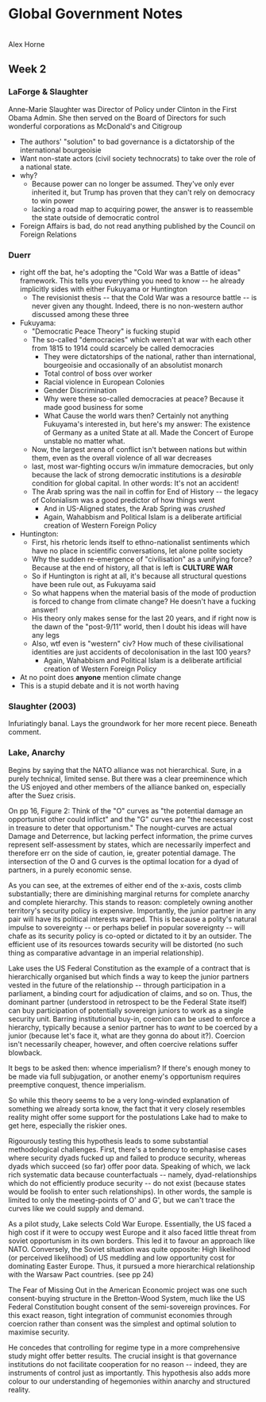 # Global Government Notes
\
Alex Horne

## Week 2

### LaForge \& Slaughter

Anne-Marie Slaughter was Director of Policy under Clinton in the First Obama Admin. She then served on the Board of Directors for such wonderful corporations as McDonald's and Citigroup

- The authors' "solution" to bad governance is a dictatorship of the international bourgeoisie
- Want non-state actors (civil society technocrats) to take over the role of a national state.
- why? 
    * Because power can no longer be assumed. They've only ever inherited it, but Trump has proven that they can't rely on democracy to win power
    * lacking a road map to acquiring power, the answer is to reassemble the state outside of democratic control 
- Foreign Affairs is bad, do not read anything published by the Council on Foreign Relations 

### Duerr

- right off the bat, he's adopting the "Cold War was a Battle of ideas" framework. This tells you everything you need to know -- he already implicitly sides with either Fukuyama or Huntington
    * The revisionist thesis -- that the Cold War was a resource battle -- is never given any thought. Indeed, there is no non-western author discussed among these three
- Fukuyama:
    * "Democratic Peace Theory" is fucking stupid
    * The so-called "democracies" which weren't at war with each other from 1815 to 1914 could scarcely be called democracies
        + They were dictatorships of the national, rather than international, bourgeoisie and occasionally of an absolutist monarch 
        + Total control of boss over worker
        + Racial violence in European Colonies
        + Gender Discrimination
        + Why were these so-called democracies at peace? Because it made good business for some
        + What Cause the world wars then? Certainly not anything Fukuyama's interested in, but here's my answer: The existence of Germany as a united State at all. Made the Concert of Europe unstable no matter what.
    * Now, the largest arena of conflict isn't between nations but within them, even as the overall violence of all war decreases
    - last, most war-fighting occurs w/in immature democracies, but only because the lack of strong democratic institutions is a *desirable* condition for global capital. In other words: It's not an accident!
    - The Arab spring was the nail in coffin for End of History -- the legacy of Colonialism was a good predictor of how things went
        * And in US-Aligned states, the Arab Spring was *crushed*
        * Again, Wahabbism and Political Islam is a deliberate artificial creation of Western Foreign Policy 
- Huntington:
    * First, his rhetoric lends itself to ethno-nationalist sentiments which have no place in scientific conversations, let alone polite society
    * Why the sudden re-emergence of "civilisation" as a unifying force? Because at the end of history, all that is left is **CULTURE WAR**
    * So if Huntington is right at all, it's because all structural questions have been rule out, as Fukuyama said
    * So what happens when the material basis of the mode of production is forced to change from climate change? He doesn't have a fucking answer!
    * His theory only makes sense for the last 20 years, and if right now is the dawn of the "post-9/11" world, then I doubt his ideas will have any legs
    * Also, wtf even is "western" civ? How much of these civilisational identities are just accidents of decolonisation in the last 100 years? 
        * Again, Wahabbism and Political Islam is a deliberate artificial creation of Western Foreign Policy 
- At no point does **anyone** mention climate change
- This is a stupid debate and it is not worth having

### Slaughter (2003)

Infuriatingly banal. Lays the groundwork for her more recent piece. Beneath comment.

### Lake, Anarchy 

Begins by saying that the NATO alliance was not hierarchical. Sure, in a purely technical, limited sense. But there was a clear preeminence which the US enjoyed and other members of the alliance banked on, especially after the Suez crisis.

On pp 16, Figure 2: Think of the "O" curves as "the potential damage an opportunist other could inflict" and the "G" curves are "the necessary cost in treasure to deter that opportunism." The nought-curves are actual Damage and Deterrence, but lacking perfect information, the prime curves represent self-assessment by states, which are necessarily imperfect and therefore err on the side of caution, ie, greater potential damage. The intersection of the O and G curves is the optimal location for a dyad of partners, in a purely economic sense.

As you can see, at the extremes of either end of the x-axis, costs climb substantially; there are diminishing marginal returns for complete anarchy and complete hierarchy. This stands to reason: completely owning another territory's security policy is expensive.  Importantly, the junior partner in any pair will have its political interests warped. This is because a polity's natural impulse to sovereignty -- or perhaps belief in popular sovereignty -- will chafe as its security policy is co-opted or dictated to it by an outsider. The efficient use of its resources towards security will be distorted (no such thing as comparative advantage in an imperial relationship). 

Lake uses the US Federal Constitution as the example of a contract that is hierarchically organised but which finds a way to keep the junior partners vested in the future of the relationship -- through participation in a parliament, a binding court for adjudication of claims, and so on. Thus, the dominant partner (understood in retrospect to be the Federal State itself) can buy participation of potentially sovereign juniors to work as a single security unit. Barring institutional buy-in, coercion can be used to enforce a hierarchy, typically because a senior partner has to *want* to be coerced by a junior (because let's face it, what are they gonna do about it?). Coercion isn't necessarily cheaper, however, and often coercive relations suffer blowback.

It begs to be asked then: whence imperialism? If there's enough money to be made via full subjugation, or another enemy's opportunism requires preemptive conquest, thence imperialism.

So while this theory seems to be a very long-winded explanation of something we already sorta know, the fact that it very closely resembles reality might offer some support for the postulations Lake had to make to get here, especially the riskier ones.

Rigourously testing this hypothesis leads to some substantial methodological challenges. First, there's a tendency to emphasise cases where security dyads fucked up and failed to produce security, whereas dyads which succeed (so far) offer poor data. Speaking of which, we lack rich systematic data because counterfactuals -- namely, dyad-relationships which do not efficiently produce security -- do not exist (because states would be foolish to enter such relationships). In other words, the sample is limited to only the meeting-points of O' and G', but we can't trace the curves like we could supply and demand.

As a pilot study, Lake selects Cold War Europe. Essentially, the US faced a high cost if it were to occupy west Europe and it also faced little threat from soviet opportunism in its own borders. This led it to favour an approach like NATO. Conversely, the Soviet situation was quite opposite: High likelihood (or perceived likelihood) of US meddling and low opportunity cost for dominating Easter Europe. Thus, it pursued a more hierarchical relationship with the Warsaw Pact countries. (see pp 24)

The Fear of Missing Out in the American Economic project was one such consent-buying structure in the Bretton-Wood System, much like the US Federal Constitution bought consent of the semi-sovereign provinces. For this exact reason, tight integration of communist economies through coercion rather than consent was the simplest and optimal solution to maximise security.

He concedes that controlling for regime type in a more comprehensive study might offer better results. The crucial insight is that governance institutions do not facilitate cooperation for no reason -- indeed, they are instruments of control just as importantly. This hypothesis also adds more colour to our understanding of hegemonies within anarchy and structured reality.
